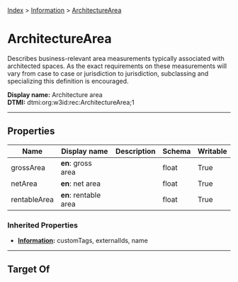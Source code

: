 [Index](../index.md) > [Information](Information.md) > [ArchitectureArea](#)
# ArchitectureArea

Describes business-relevant area measurements typically associated with architected spaces. As the exact requirements on these measurements will vary from case to case or jurisdiction to jurisdiction, subclassing and specializing this definition is encouraged.


**Display name:** Architecture area<br />
**DTMI:** dtmi:org:w3id:rec:ArchitectureArea;1

---

## Properties

|Name|Display name|Description|Schema|Writable|
|-|-|-|-|-|
|grossArea|**en**: gross area||float|True|
|netArea|**en**: net area||float|True|
|rentableArea|**en**: rentable area||float|True|
### Inherited Properties
* **[Information](Information.md):** customTags, externalIds, name

---

## Target Of
